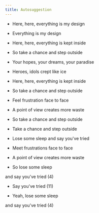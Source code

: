 ```yaml
---
title: Autosuggestion
---
```


- Here, here, everything is my design

- Everything is my design

- Here, here, everything is kept inside

- So take a chance and step outside

- Your hopes, your dreams, your paradise

- Heroes, idols crept like ice



- Here, here, everything is kept inside

- So take a chance and step outside

- Feel frustration face to face

- A point of view creates more waste

- So take a chance and step outside



- Take a chance and step outside

- Lose some sleep and say you've tried

- Meet frustrations face to face

- A point of view creates more waste

- So lose some sleep

and say you've tried (4)

- Say you've tried (11)

- Yeah, lose some sleep

and say you've tried (4)







